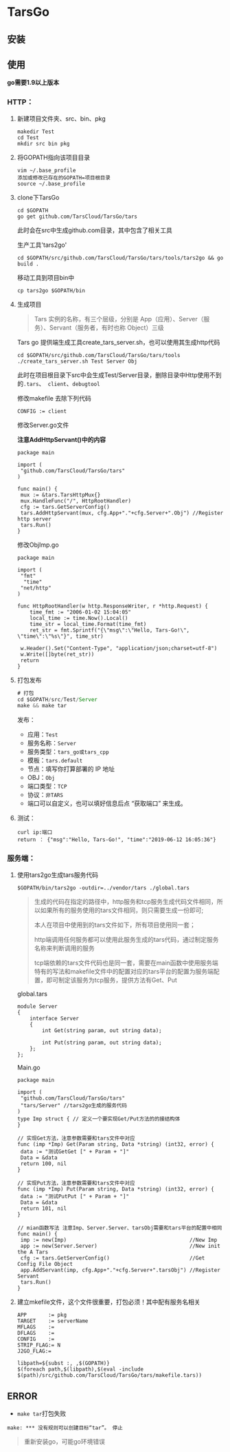 # TarsGo

## 安装

## 使用

__go需要1.9以上版本__

### HTTP：

1. 新建项目文件夹、src、bin、pkg

   ````
   makedir Test
   cd Test
   mkdir src bin pkg
   ````

2. 将GOPATH指向该项目目录

   ````
   vim ~/.base_profile
   添加或修改已存在的GOPATH=项目根目录
   source ~/.base_profile
   ````

3. clone下TarsGo

   ````
   cd $GOPATH
   go get github.com/TarsCloud/TarsGo/tars
   ````

   此时会在src中生成github.com目录，其中包含了相关工具

   生产工具'tars2go'

   ````
   cd $GOPATH/src/github.com/TarsCloud/TarsGo/tars/tools/tars2go && go build .
   ````

   移动工具到项目bin中

   ````
   cp tars2go $GOPATH/bin
   ````

4. 生成项目

   > Tars 实例的名称，有三个层级，分别是 App（应用）、Server（服务）、Servant（服务者，有时也称 Object）三级

   Tars go 提供端生成工具create_tars_server.sh，也可以使用其生成http代码

   ````
   cd $GOPATH/src/github.com/TarsCloud/TarsGo/tars/tools
   ./create_tars_server.sh Test Server Obj
   ````

   此时在项目根目录下src中会生成Test/Server目录，删除目录中Http使用不到的``.tars``、`` client``、``debugtool``

   修改makefile 去除下列代码

   ````
   CONFIG := client
   ````

   修改Server.go文件

   __注意AddHttpServant()中的内容__

   ````
   package main
   
   import (
   	"github.com/TarsCloud/TarsGo/tars"
   )
   
   func main() {
   	mux := &tars.TarsHttpMux{}
   	mux.HandleFunc("/", HttpRootHandler)
   	cfg := tars.GetServerConfig()
   	tars.AddHttpServant(mux, cfg.App+"."+cfg.Server+".Obj") //Register http server
   	tars.Run()
   }
   ````

   修改ObjImp.go

   ````
   package main
   
   import (
   	"fmt"
     "time"
   	"net/http"
   )
   
   func HttpRootHandler(w http.ResponseWriter, r *http.Request) {
       time_fmt := "2006-01-02 15:04:05"
       local_time := time.Now().Local()
       time_str = local_time.Format(time_fmt)
       ret_str = fmt.Sprintf("{\"msg\":\"Hello, Tars-Go!\", \"time\":\"%s\"}", time_str)
   
   	w.Header().Set("Content-Type", "application/json;charset=utf-8")
   	w.Write([]byte(ret_str))
   	return
   }
   ````

5. 打包发布

   ```js
   # 打包
   cd $GOPATH/src/Test/Server
   make && make tar
   ```

   发布：

   - 应用：`Test`
   - 服务名称：`Server`
   - 服务类型：`tars_go或tars_cpp`
   - 模板：`tars.default`
   - 节点：填写你打算部署的 IP 地址
   - OBJ：`Obj`
   - 端口类型：`TCP`
   - 协议：`非TARS`
   - 端口可以自定义，也可以填好信息后点 “获取端口” 来生成。

6. 测试：

   ````
   curl ip:端口
   return ： {"msg":"Hello, Tars-Go!", "time":"2019-06-12 16:05:36"}
   ````

### 服务端：

1. 使用tars2go生成tars服务代码

   ````
   $GOPATH/bin/tars2go -outdir=../vendor/tars ./global.tars
   ````

   > 生成的代码在指定的路径中，http服务和tcp服务生成代码文件相同，所以如果所有的服务使用的tars文件相同，则只需要生成一份即可;
   >
   > 本人在项目中使用到的tars文件如下，所有项目使用同一套；
   >
   > http端调用任何服务都可以使用此服务生成的tars代码，通过制定服务名称来判断调用的服务
   >
   > tcp端依赖的tars文件代码也是同一套，需要在main函数中使用服务端特有的写法和makefile文件中的配置对应的tars平台的配置为服务端配置，即可制定该服务为tcp服务，提供方法有Get、Put

   global.tars

   ````
   module Server
   {
       interface Server
       {
           int Get(string param, out string data);
   
           int Put(string param, out string data);
       };
   };
   ````

   Main.go

   ````
   package main
   
   import (
   	"github.com/TarsCloud/TarsGo/tars"
   	"tars/Server" //tars2go生成的服务代码
   )
   type Imp struct { // 定义一个要实现Get/Put方法的的接结构体
   }
   
   // 实现Get方法，注意参数需要和tars文件中对应
   func (imp *Imp) Get(Param string, Data *string) (int32, error) {
   	data := "测试GetGet [" + Param + "]"
   	Data = &data
   	return 100, nil
   }
   
   // 实现Put方法，注意参数需要和tars文件中对应
   func (imp *Imp) Put(Param string, Data *string) (int32, error) {
   	data := "测试PutPut [" + Param + "]"
   	Data = &data
   	return 101, nil
   }
   
   // mian函数写法 注意Imp、Server.Server、tarsObj需要和tars平台的配置中相同
   func main() { 
   	imp := new(Imp)                                        //New Imp
   	app := new(Server.Server)                              //New init the A Tars
   	cfg := tars.GetServerConfig()                          //Get Config File Object
   	app.AddServant(imp, cfg.App+"."+cfg.Server+".tarsObj") //Register Servant
   	tars.Run()
   }
   
   ````

   

2. 建立mkefile文件，这个文件很重要，打包必须！其中配有服务名相关

   ````
   APP       := pkg
   TARGET    := serverName
   MFLAGS    :=
   DFLAGS    :=
   CONFIG    :=
   STRIP_FLAG:= N
   J2GO_FLAG:= 
   
   libpath=${subst :, ,$(GOPATH)}
   $(foreach path,$(libpath),$(eval -include $(path)/src/github.com/TarsCloud/TarsGo/tars/makefile.tars))
   ````

   

## ERROR

* ``make tar``打包失败

````
make: *** 没有规则可以创建目标“tar”。 停止
````

> 重新安装go，可能go环境错误

